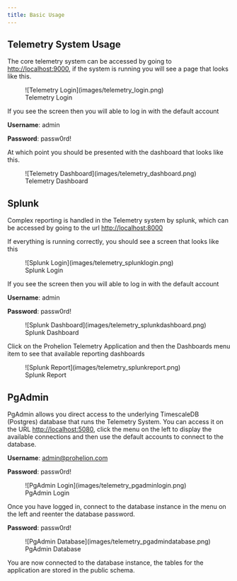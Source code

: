 ```yaml
---
title: Basic Usage
---
```


## Telemetry System Usage
The core telemetry system can be accessed by going to [http://localhost:9000](http://localhost:9000), if the system is running you will see a page that looks like this.

<figure markdown>
![Telemetry Login](images/telemetry_login.png)
<figcaption>Telemetry Login</figcaption>
</figure>

If you see the screen then you will able to log in with the default account

**Username**: admin

**Password**: passw0rd!

At which point you should be presented with the dashboard that looks like this.

<figure markdown>
![Telemetry Dashboard](images/telemetry_dashboard.png)
<figcaption>Telemetry Dashboard</figcaption>
</figure>

## Splunk 
Complex reporting is handled in the Telemetry system by splunk, which can be accessed by going to the url [http://localhost:8000](http://localhost:8000)

If everything is running correctly, you should see a screen that looks like this

<figure markdown>
![Splunk Login](images/telemetry_splunklogin.png)
<figcaption>Splunk Login</figcaption>
</figure>

If you see the screen then you will able to log in with the default account

**Username**: admin

**Password**: passw0rd!

<figure markdown>
![Splunk Dashboard](images/telemetry_splunkdashboard.png)
<figcaption>Splunk Dashboard</figcaption>
</figure>

Click on the Prohelion Telemetry Application and then the Dashboards menu item to see that available reporting dashboards

<figure markdown>
![Splunk Report](images/telemetry_splunkreport.png)
<figcaption>Splunk Report</figcaption>
</figure>

## PgAdmin 
PgAdmin allows you direct access to the underlying TimescaleDB (Postgres) database that runs the Telemetry System. You can access it on the URL [http://localhost:5080](http://localhost:5080), click the menu on the left to display the available connections and then use the default accounts to connect to the database.

**Username**: admin@prohelion.com

**Password**: passw0rd!

<figure markdown>
![PgAdmin Login](images/telemetry_pgadminlogin.png)
<figcaption>PgAdmin Login</figcaption>
</figure>

Once you have logged in, connect to the database instance in the menu on the left and reenter the database password.

**Password**: passw0rd!

<figure markdown>
![PgAdmin Database](images/telemetry_pgadmindatabase.png)
<figcaption>PgAdmin Database</figcaption>
</figure>

You are now connected to the database instance, the tables for the application are stored in the public schema.